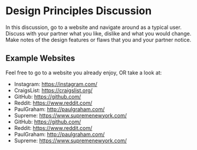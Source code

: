 # Design Principles Discussion

In this discussion, go to a website and navigate around as a typical user. 
Discuss with your partner what you like, dislike and what you would change. 
Make notes of the design features or flaws that you and your partner notice.

## Example Websites

Feel free to go to a website you already enjoy, OR take a look at:

- Instagram: https://instagram.com/
- CraigsList: https://craigslist.org/
- GitHub: https://github.com/
- Reddit: https://www.reddit.com/
- PaulGraham: http://paulgraham.com/
- Supreme: https://www.supremenewyork.com/
- GitHub: https://github.com/
- Reddit: https://www.reddit.com/
- PaulGraham: http://paulgraham.com/
- Supreme: https://www.supremenewyork.com/